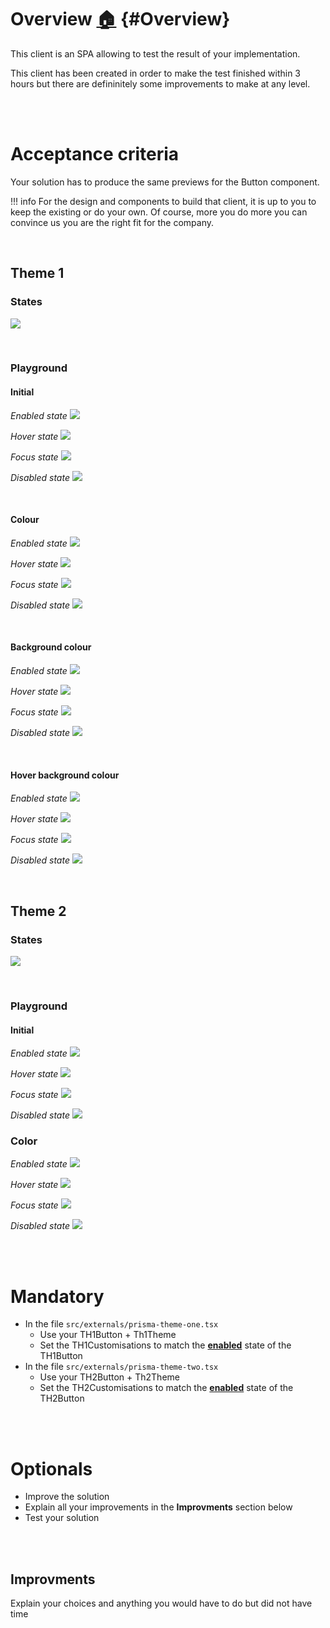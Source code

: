 # Overview [:house:](../../README.md#Challenge) {#Overview}

This client is an SPA allowing to test the result of your implementation.

This client has been created in order to make the test finished within 3 hours but there are defininitely some improvements to make at any level.

<br /><br />

# Acceptance criteria

Your solution has to produce the same previews for the Button component. 

!!! info For the design and components to build that client, it is up to you to keep the existing or do your own. Of course, more you do more you can convince us you are the right fit for the company.

<br />

## Theme 1

### States

![](https://paper-attachments.dropbox.com/s_9B88CA148BFA7516A81DCB4A636D5A2B0DC716BA2BE32DF25B4D3FD6A4A318BB_1635339820448_image.png)

<br />

### Playground
#### Initial

*Enabled state*
![](https://paper-attachments.dropbox.com/s_9B88CA148BFA7516A81DCB4A636D5A2B0DC716BA2BE32DF25B4D3FD6A4A318BB_1635343222955_image.png)

*Hover state*
![](https://paper-attachments.dropbox.com/s_9B88CA148BFA7516A81DCB4A636D5A2B0DC716BA2BE32DF25B4D3FD6A4A318BB_1635343235839_image.png)

*Focus state*
![](https://paper-attachments.dropbox.com/s_9B88CA148BFA7516A81DCB4A636D5A2B0DC716BA2BE32DF25B4D3FD6A4A318BB_1635343245176_image.png)

*Disabled state*
![](https://paper-attachments.dropbox.com/s_9B88CA148BFA7516A81DCB4A636D5A2B0DC716BA2BE32DF25B4D3FD6A4A318BB_1635343255767_image.png)

<br />

#### Colour

*Enabled state*
![](https://paper-attachments.dropbox.com/s_9B88CA148BFA7516A81DCB4A636D5A2B0DC716BA2BE32DF25B4D3FD6A4A318BB_1635341233462_image.png)

*Hover state*
![](https://paper-attachments.dropbox.com/s_9B88CA148BFA7516A81DCB4A636D5A2B0DC716BA2BE32DF25B4D3FD6A4A318BB_1635341244429_image.png) 

*Focus state*
![](https://paper-attachments.dropbox.com/s_9B88CA148BFA7516A81DCB4A636D5A2B0DC716BA2BE32DF25B4D3FD6A4A318BB_1635341255598_image.png)

*Disabled state*
![](https://paper-attachments.dropbox.com/s_9B88CA148BFA7516A81DCB4A636D5A2B0DC716BA2BE32DF25B4D3FD6A4A318BB_1635341264660_image.png) 

<br />

#### Background colour

*Enabled state*
![](https://paper-attachments.dropbox.com/s_9B88CA148BFA7516A81DCB4A636D5A2B0DC716BA2BE32DF25B4D3FD6A4A318BB_1635342657368_image.png)

*Hover state*
![](https://paper-attachments.dropbox.com/s_9B88CA148BFA7516A81DCB4A636D5A2B0DC716BA2BE32DF25B4D3FD6A4A318BB_1635342670814_image.png)

*Focus state*
![](https://paper-attachments.dropbox.com/s_9B88CA148BFA7516A81DCB4A636D5A2B0DC716BA2BE32DF25B4D3FD6A4A318BB_1635342685166_image.png)

*Disabled state*
![](https://paper-attachments.dropbox.com/s_9B88CA148BFA7516A81DCB4A636D5A2B0DC716BA2BE32DF25B4D3FD6A4A318BB_1635342699376_image.png)

<br />

#### Hover background colour

*Enabled state*
![](https://paper-attachments.dropbox.com/s_9B88CA148BFA7516A81DCB4A636D5A2B0DC716BA2BE32DF25B4D3FD6A4A318BB_1635342721289_image.png)

*Hover state*
![](https://paper-attachments.dropbox.com/s_9B88CA148BFA7516A81DCB4A636D5A2B0DC716BA2BE32DF25B4D3FD6A4A318BB_1635342735941_image.png)

*Focus state*
![](https://paper-attachments.dropbox.com/s_9B88CA148BFA7516A81DCB4A636D5A2B0DC716BA2BE32DF25B4D3FD6A4A318BB_1635342746487_image.png)

*Disabled state*
![](https://paper-attachments.dropbox.com/s_9B88CA148BFA7516A81DCB4A636D5A2B0DC716BA2BE32DF25B4D3FD6A4A318BB_1635342755838_image.png)


<br />

## Theme 2

### States

![](https://paper-attachments.dropbox.com/s_9B88CA148BFA7516A81DCB4A636D5A2B0DC716BA2BE32DF25B4D3FD6A4A318BB_1635340098513_image.png)

<br />

### Playground
#### Initial

*Enabled state*
![](https://paper-attachments.dropbox.com/s_9B88CA148BFA7516A81DCB4A636D5A2B0DC716BA2BE32DF25B4D3FD6A4A318BB_1635342899997_image.png)

*Hover state*
![](https://paper-attachments.dropbox.com/s_9B88CA148BFA7516A81DCB4A636D5A2B0DC716BA2BE32DF25B4D3FD6A4A318BB_1635342911965_image.png)

*Focus state*
![](https://paper-attachments.dropbox.com/s_9B88CA148BFA7516A81DCB4A636D5A2B0DC716BA2BE32DF25B4D3FD6A4A318BB_1635342924095_image.png)

*Disabled state*
![](https://paper-attachments.dropbox.com/s_9B88CA148BFA7516A81DCB4A636D5A2B0DC716BA2BE32DF25B4D3FD6A4A318BB_1635342934302_image.png)


### Color

*Enabled state*
![](https://paper-attachments.dropbox.com/s_9B88CA148BFA7516A81DCB4A636D5A2B0DC716BA2BE32DF25B4D3FD6A4A318BB_1635343017974_image.png)

*Hover state*
![](https://paper-attachments.dropbox.com/s_9B88CA148BFA7516A81DCB4A636D5A2B0DC716BA2BE32DF25B4D3FD6A4A318BB_1635343029785_image.png)

*Focus state*
![](https://paper-attachments.dropbox.com/s_9B88CA148BFA7516A81DCB4A636D5A2B0DC716BA2BE32DF25B4D3FD6A4A318BB_1635343039202_image.png)

*Disabled state*
![](https://paper-attachments.dropbox.com/s_9B88CA148BFA7516A81DCB4A636D5A2B0DC716BA2BE32DF25B4D3FD6A4A318BB_1635343047371_image.png)


<br /><br />

# Mandatory

- In the file `src/externals/prisma-theme-one.tsx`
  - Use your TH1Button + Th1Theme
  - Set the TH1Customisations to match the [**enabled**](../../README.md#States) state of the TH1Button
- In the file `src/externals/prisma-theme-two.tsx`
  - Use your TH2Button + Th2Theme
  - Set the TH2Customisations to match the [**enabled**](../../README.md#States)  state of the TH2Button

<br /><br />

# Optionals

- Improve the solution
- Explain all your improvements in the **Improvments** section below
- Test your solution

<br /><br />

## Improvments

Explain your choices and anything you would have to do but did not have time
